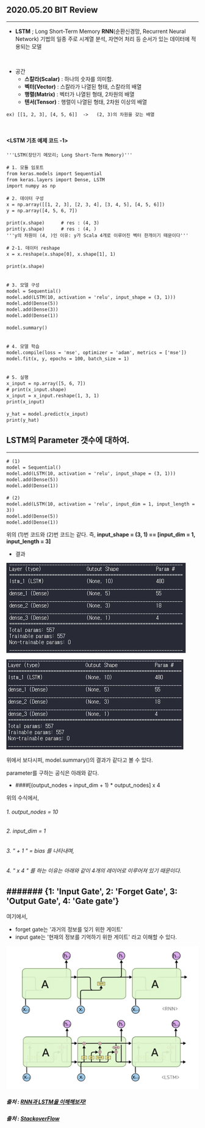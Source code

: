 ## 2020.05.20 BIT Review
---

- **LSTM** ; Long Short-Term Memory
**RNN**(순환신경망, Recurrent Neural Network) 기법의 일종
주로 시계열 분석, 자연어 처리 등 순서가 있는 데이터에 적용되는 모델
<br/>

- 공간
  - **스칼라(Scalar)** : 하나의 숫자를 의미함.
  - **벡터(Vector)** : 스칼라가 나열된 형태, 스칼라의 배열
  - **행렬(Matrix)** : 벡터가 나열된 형태, 2차원의 배열
  - **텐서(Tensor)** : 행렬이 나열된 형태, 2차원 이상의 배열
```
ex) [[1, 2, 3], [4, 5, 6]]  ->   (2, 3)의 차원을 갖는 배열
```
<br/>


#### <LSTM 기초 예제 코드 -1>
```
'''LSTM(장단기 메모리; Long Short-Term Memory)'''

# 1. 모듈 임포트
from keras.models import Sequential
from keras.layers import Dense, LSTM
import numpy as np

# 2. 데이터 구성
x = np.array([[1, 2, 3], [2, 3, 4], [3, 4, 5], [4, 5, 6]])
y = np.array([4, 5, 6, 7])

print(x.shape)      # res : (4, 3)
print(y.shape)      # res : (4, )
'''y의 차원이 (4, )인 이유: y가 Scala 4개로 이루어진 벡터 한개이기 때문이다'''

# 2-1. 데이터 reshape
x = x.reshape(x.shape[0], x.shape[1], 1)

print(x.shape)


# 3. 모델 구성
model = Sequential()
model.add(LSTM(10, activation = 'relu', input_shape = (3, 1)))
model.add(Dense(5))
model.add(Dense(3))
model.add(Dense(1))

model.summary()


# 4. 모델 학습
model.compile(loss = 'mse', optimizer = 'adam', metrics = ['mse'])
model.fit(x, y, epochs = 100, batch_size = 1)


# 5. 실행
x_input = np.array([5, 6, 7])
# print(x_input.shape)
x_input = x_input.reshape(1, 3, 1)
print(x_input)

y_hat = model.predict(x_input)
print(y_hat)
```


## LSTM의 Parameter 갯수에 대하여.
---

```
# (1)
model = Sequential()
model.add(LSTM(10, activation = 'relu', input_shape = (3, 1)))
model.add(Dense(5))
model.add(Dense(1))

# (2)
model.add(LSTM(10, activation = 'relu', input_dim = 1, input_length = 3))
model.add(Dense(5))
model.add(Dense(1))
```

위의 (1)번 코드와 (2)번 코드는 같다.
즉, **input_shape = (3, 1) == [input_dim = 1, input_length = 3]**

- 결과

![model.add(LSTM(10, activation = 'relu', input_shape = (3, 1)))의 결과](https://github.com/seonukim/Study/blob/master/keras/input_shape_res.png)

  ![model.add(LSTM(10, activation = 'relu', input_dim = 1, input_length = 3))](https://github.com/seonukim/Study/blob/master/keras/input_dim_length_res.png)


위에서 보다시피, model.summary()의 결과가 같다고 볼 수 있다.


parameter를 구하는 공식은 아래와 같다.
- ####[(output_nodes + input_dim + 1) * output_nodes] x 4

위의 수식에서,

###### 1. output_nodes = 10
###### 2. input_dim    = 1
###### 3. " + 1 "      = bias 를 나타내며,
###### 4. " x 4 " 를 하는 이유는 아래와 같이 4개의 레이어로 이루어져 있기 때문이다.
####### {1: 'Input Gate', 2: 'Forget Gate', 3: 'Output Gate', 4: 'Gate gate'}
---
여기에서,
- forget gate는 '과거의 정보를 잊기 위한 게이트'
- input gate는 '현재의 정보를 기억하기 위한 게이트'
라고 이해할 수 있다.

![그림](https://github.com/seonukim/Study/blob/master/keras/LSTM_structure.png)

##### 출처 : [RNN과 LSTM을 이해해보자!](https://ratsgo.github.io/natural%20language%20processing/2017/03/09/rnnlstm/)
##### 출처 : [StackoverFlow](https://stackoverflow.com/questions/38080035/how-to-calculate-the-number-of-parameters-of-an-lstm-network)





